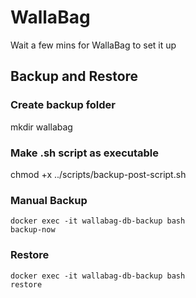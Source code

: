 # WallaBag

Wait a few mins for WallaBag to set it up

## Backup and Restore

### Create backup folder

mkdir wallabag

### Make .sh script as executable

chmod +x ../scripts/backup-post-script.sh

### Manual Backup

<!-- https://github.com/tiredofit/docker-db-backup -->

```
docker exec -it wallabag-db-backup bash
backup-now
```

### Restore

```
docker exec -it wallabag-db-backup bash
restore
```
